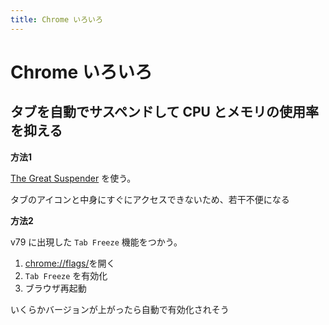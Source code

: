 ```yaml
---
title: Chrome いろいろ
---
```


# Chrome いろいろ

## タブを自動でサスペンドして CPU とメモリの使用率を抑える

**方法1**

[The Great Suspender](https://chrome.google.com/webstore/detail/the-great-suspender/klbibkeccnjlkjkiokjodocebajanakg?hl=ja) を使う。

タブのアイコンと中身にすぐにアクセスできないため、若干不便になる

**方法2**

v79 に出現した `Tab Freeze` 機能をつかう。

1. [chrome://flags/](chrome://flags/)を開く
1. `Tab Freeze` を有効化
1. ブラウザ再起動

いくらかバージョンが上がったら自動で有効化されそう